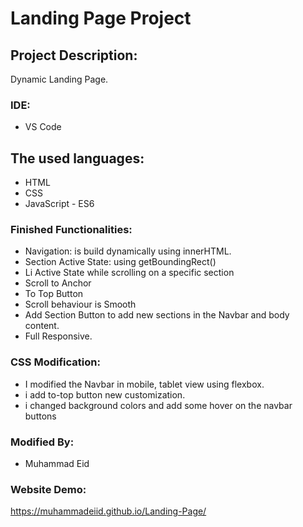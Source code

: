 # Landing Page Project

## Project Description:
Dynamic Landing Page.

### IDE:
- VS Code

## The used languages:
- HTML
- CSS
- JavaScript - ES6

### Finished Functionalities:
- Navigation: is build dynamically using innerHTML.
- Section Active State: using getBoundingRect()
- Li Active State while scrolling on a specific section
- Scroll to Anchor
- To Top Button
- Scroll behaviour is Smooth
- Add Section Button to add new sections in the Navbar and body content.
- Full Responsive.

### CSS Modification:
- I modified the Navbar in mobile, tablet view using flexbox.
- i add to-top button new customization.
- i changed background colors and add some hover on the navbar buttons

### Modified By:
- Muhammad Eid

### Website Demo:
https://muhammadeiid.github.io/Landing-Page/
